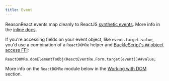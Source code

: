 ```yaml
---
title: Event
---
```


ReasonReact events map cleanly to ReactJS [synthetic events](https://reactjs.org/docs/events.html). More info in the [inline docs](https://github.com/reasonml/reason-react/blob/master/src/ReactEventRe.rei#L1).

If you're accessing fields on your event object, like `event.target.value`, you'd use a combination of a `ReactDOMRe` helper and [BuckleScript's `##` object access FFI](https://bucklescript.github.io/docs/en/object.html#accessors):

```reason
ReactDOMRe.domElementToObj(ReactEventRe.Form.target(event))##value;
```

More info on the `ReactDOMRe` module below in the [Working with DOM](dom.md) section.
